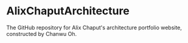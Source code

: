 # AlixChaputArchitecture
The GitHub repository for Alix Chaput's architecture portfolio website, constructed by Chanwu Oh.
